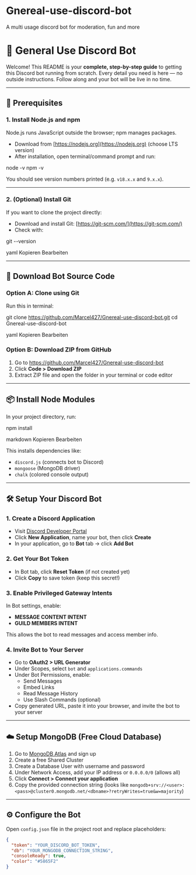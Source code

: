# Gnereal-use-discord-bot
A multi usage discord bot for moderation, fun and more

# 🤖 General Use Discord Bot

Welcome! This README is your **complete, step-by-step guide** to getting this Discord bot running from scratch. Every detail you need is here — no outside instructions. Follow along and your bot will be live in no time.

---

## 🧰 Prerequisites

### 1. Install Node.js and npm

Node.js runs JavaScript outside the browser; npm manages packages.

- Download from [https://nodejs.org](https://nodejs.org) (choose LTS version)
- After installation, open terminal/command prompt and run:

node -v
npm -v

You should see version numbers printed (e.g. `v18.x.x` and `9.x.x`).

---

### 2. (Optional) Install Git

If you want to clone the project directly:

- Download and install Git: [https://git-scm.com/](https://git-scm.com/)
- Check with:

git --version

yaml
Kopieren
Bearbeiten

---

## 🚀 Download Bot Source Code

### Option A: Clone using Git

Run this in terminal:

git clone https://github.com/Marcel427/Gnereal-use-discord-bot.git
cd Gnereal-use-discord-bot

yaml
Kopieren
Bearbeiten

### Option B: Download ZIP from GitHub

1. Go to https://github.com/Marcel427/Gnereal-use-discord-bot  
2. Click **Code > Download ZIP**  
3. Extract ZIP file and open the folder in your terminal or code editor

---

## 📦 Install Node Modules

In your project directory, run:

npm install

markdown
Kopieren
Bearbeiten

This installs dependencies like:
- `discord.js` (connects bot to Discord)
- `mongoose` (MongoDB driver)
- `chalk` (colored console output)

---

## 🛠 Setup Your Discord Bot

### 1. Create a Discord Application

- Visit [Discord Developer Portal](https://discord.com/developers/applications)
- Click **New Application**, name your bot, then click **Create**
- In your application, go to **Bot** tab → click **Add Bot**

### 2. Get Your Bot Token

- In Bot tab, click **Reset Token** (if not created yet)
- Click **Copy** to save token (keep this secret!)

### 3. Enable Privileged Gateway Intents

In Bot settings, enable:

- **MESSAGE CONTENT INTENT**  
- **GUILD MEMBERS INTENT**

This allows the bot to read messages and access member info.

### 4. Invite Bot to Your Server

- Go to **OAuth2 > URL Generator**  
- Under Scopes, select `bot` and `applications.commands`  
- Under Bot Permissions, enable:
  - Send Messages
  - Embed Links
  - Read Message History
  - Use Slash Commands (optional)  
- Copy generated URL, paste it into your browser, and invite the bot to your server

---

## ☁️ Setup MongoDB (Free Cloud Database)

1. Go to [MongoDB Atlas](https://www.mongodb.com/cloud/atlas) and sign up  
2. Create a free Shared Cluster  
3. Create a Database User with username and password  
4. Under Network Access, add your IP address or `0.0.0.0/0` (allows all)  
5. Click **Connect > Connect your application**  
6. Copy the provided connection string (looks like `mongodb+srv://<user>:<pass>@cluster0.mongodb.net/<dbname>?retryWrites=true&w=majority`)

---

## ⚙️ Configure the Bot

Open `config.json` file in the project root and replace placeholders:

```json
{
  "token": "YOUR_DISCORD_BOT_TOKEN",
  "db": "YOUR_MONGODB_CONNECTION_STRING",
  "consoleReady": true,
  "color": "#5865F2"
}
